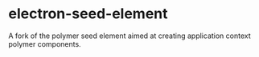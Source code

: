 # electron-seed-element
A fork of the polymer seed element aimed at creating application context polymer components.
